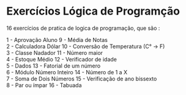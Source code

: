 # Exercícios Lógica de Programção
16 exercícios de pratica de logica de programação, que são :

 1 - Aprovação Aluno                      9  - Média de Notas <br>
 2 - Calculadora Dólar                    10 - Conversão de Temperatura (C° -> F) <br>
 3 - Classe Nadador                       11 - Número maior <br>
 4 - Estoque Médio                        12 - Verificador de idade <br>
 5 - Dados                                13 - Fatorial de um número <br>
 6 - Módulo Número Inteiro                14 - Número de 1 a X <br>
 7 - Soma de Dois Números                 15 - Verificação de ano bissexto <br>
 8 - Par ou ímpar                         16 - Tabuada <br>

